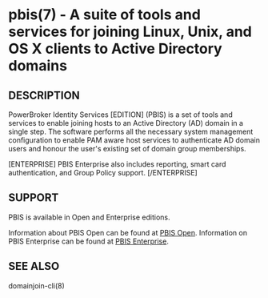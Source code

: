 pbis(7) - A suite of tools and services for joining Linux, Unix, and OS X clients to Active Directory domains
=============================================================

DESCRIPTION
-----------

PowerBroker Identity Services [EDITION] (PBIS) is a set of tools and services to enable joining hosts to an Active Directory (AD) domain in a single step.  The software performs all the necessary system management configuration to enable PAM aware host services to authenticate AD domain users and honour the user's existing set of domain group memberships.

[ENTERPRISE]
PBIS Enterprise also includes reporting, smart card authentication, and Group Policy support.
[/ENTERPRISE]


SUPPORT
-------
PBIS is available in Open and Enterprise editions.

Information about PBIS Open can be found at [PBIS Open](https://github.com/BeyondTrust/pbis-open). Information on PBIS Enterprise can be found at [PBIS Enterprise](https://www.beyondtrust.com/products/powerbroker-identity-services-ad-bridge/).

SEE ALSO
--------
domainjoin-cli(8)

